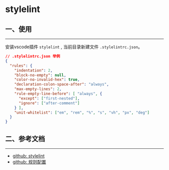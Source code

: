 <!-- 2017/7/30  -->

# stylelint

## 一、使用

---

安装vscode插件 `stylelint` , 当前目录新建文件 `.stylelintrc.json`。

```json
// .stylelintrc.json 举例
{
  "rules": {
    "indentation": 2,
    "block-no-empty": null,
    "color-no-invalid-hex": true,
    "declaration-colon-space-after": "always",
    "max-empty-lines": 2,
    "rule-empty-line-before": [ "always", {
      "except": ["first-nested"],
      "ignore": ["after-comment"]
    } ],
    "unit-whitelist": ["em", "rem", "%", "s", "vh", "px", "deg"]
  }
}
```

## 二、参考文档

---

- [github: stylelint](https://github.com/stylelint/stylelint/)
- [github: 规则配置](https://github.com/stylelint/stylelint/blob/master/docs/user-guide/example-config.md)
